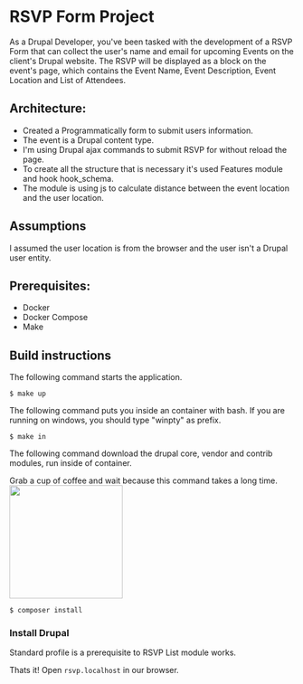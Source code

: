# RSVP Form Project

As a Drupal Developer, you've been tasked with the development of a RSVP Form that can collect the user's name
and email for upcoming Events on the client's Drupal website. The RSVP will be displayed as a block on the event's
page, which contains the Event Name, Event Description, Event Location and List of Attendees.


## Architecture:

- Created a Programmatically form to submit users information.
- The event is a Drupal content type.
- I'm using Drupal ajax commands to submit RSVP for without reload the page.
- To create all the structure that is necessary it's used Features module and hook hook_schema.
- The module is using js to calculate distance between the event location and the user location.


## Assumptions

I assumed the user location is from the browser and the user isn't a Drupal user entity.

## Prerequisites:

* Docker
* Docker Compose
* Make

## Build instructions

The following command starts the application.
```
$ make up
```

The following command puts you inside an container with bash.
If you are running on windows, you should type "winpty" as prefix.
```
$ make in
```

The following command download the drupal core, vendor and contrib modules,
run inside of container.

Grab a cup of coffee and wait because this command takes a long time. <img src="https://media.giphy.com/media/ryYnIF0q0vJ8k/giphy.gif" width="200px" height="200px" />

```
$ composer install
```

### Install Drupal ###

Standard profile is a prerequisite to RSVP List module works.

Thats it! Open `rsvp.localhost` in our browser.

